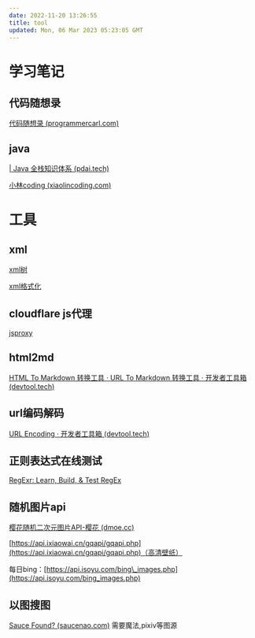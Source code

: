 ```yaml
---
date: 2022-11-20 13:26:55
title: tool
updated: Mon, 06 Mar 2023 05:23:05 GMT
---
```

<!-- toc -->


# 学习笔记

## 代码随想录

[代码随想录 (programmercarl.com)](https://www.programmercarl.com/)

## java

[| Java 全栈知识体系 (pdai.tech)](https://pdai.tech/)

[小林coding (xiaolincoding.com)](https://xiaolincoding.com/)

# 工具

## xml

[xml树](https://bfotool.com/zh/xml-viewer)

[xml格式化](https://c.runoob.com/front-end/710/)

## cloudflare js代理

[jsproxy](https://g.junezate.ml)

## html2md

[HTML To Markdown 转换工具 · URL To Markdown 转换工具 · 开发者工具箱 (devtool.tech)](https://devtool.tech/html-md)

## url编码解码

[URL Encoding · 开发者工具箱 (devtool.tech)](https://devtool.tech/url-encode)

## 正则表达式在线测试

[RegExr: Learn, Build, & Test RegEx](https://regexr.com/)

## 随机图片api

[樱花随机二次元图片API-樱花 (dmoe.cc)](https://www.dmoe.cc/)

[https://api.ixiaowai.cn/gqapi/gqapi.php](https://api.ixiaowai.cn/gqapi/gqapi.php)（高清壁纸）

每日bing：[https://api.isoyu.com/bing\_images.php](https://api.isoyu.com/bing_images.php)

## 以图搜图

[Sauce Found? (saucenao.com)](https://saucenao.com/search.php)  需要魔法,pixiv等图源
